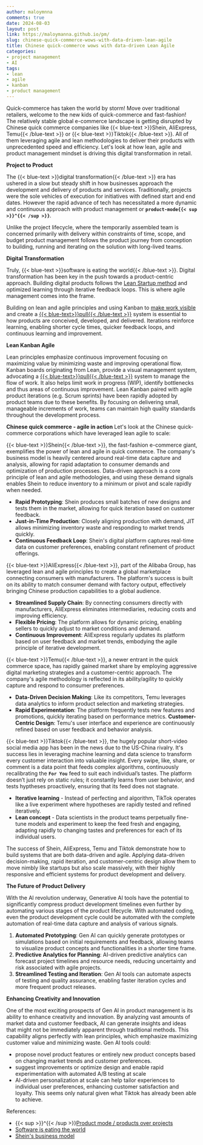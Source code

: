```yaml
---
author: maloymnna
comments: true
date: 2024-08-03 
layout: post
link: https://maloymanna.github.io/pm/
slug: chinese-quick-commerce-wows-with-data-driven-lean-agile
title: Chinese quick-commerce wows with data-driven Lean Agile
categories:
- project management
- AI
tags:
- lean
- agile
- kanban
- product management
---
```


Quick-commerce has taken the world by storm! Move over traditional retailers, welcome to the new kids of quick-commerce and fast-fashion! The relatively stable global e-commerce landscape is getting disrupted by Chinese quick commerce companies like {{< blue-text >}}Shein, AliExpress, Temu{{< /blue-text >}} or {{< blue-text >}}Tiktok{{< /blue-text >}}. All of them leveraging agile and lean methodologies to deliver their products with unprecedented speed and efficiency. 
Let's look at how lean, agile and product management mindset is driving this digital transformation in retail.

**Project to Product**

The {{< blue-text >}}digital transformation{{< /blue-text >}} era has ushered in a slow but steady shift in how businesses approach the development and delivery of products and services. Traditionally, projects were the sole vehicles of execution for initiatives with defined start and end dates. However the rapid advance of tech has necessitated a more dynamic and continuous approach with product management or **`product-mode{{< sup >}}^{{< /sup >}}`**.

Unlike the project lifecycle, where the temporarily assembled team is concerned primarily with delivery within constraints of time, scope, and budget product management follows the product journey from conception to building, running and iterating on the solution with long-lived teams.

**Digital Transformation**

Truly, {{< blue-text >}}software is eating the world{{< /blue-text >}}. Digital transformation has been key in the push towards a product-centric approach. Building digital products follows the [Lean Startup method](/pm/the-lean-startup-method/) and optimized learning through iterative feedback loops. This is where agile management comes into the frame.  

Building on lean and agile principles and using Kanban to [make work visible](/pm/the-5-time-thieves/) and create a [{{< blue-text>}}pull{{< /blue-text >}}](/pm/5-principles-of-lean-project-management/) system is essential to how products are conceived, developed, and delivered. Iterations reinforce learning, enabling shorter cycle times, quicker feedback loops, and continuous learning and improvement.

**Lean Kanban Agile**

Lean principles  emphasize continuous improvement focusing on maximizing value by minimizing waste and improving operational flow.
Kanban boards originating from Lean, provide a visual management system, advocating a [{{< blue-text>}}pull{{< /blue-text >}}](/pm/5-principles-of-lean-project-management/) system to manage the flow of work. It also helps limit work in progress (WIP), identify bottlenecks and thus areas of continuous improvement.
Lean Kanban paired with agile product iterations (e.g. Scrum sprints) have been rapidly adopted by product teams due to these benefits. By focusing on delivering small, manageable increments of work, teams can maintain high quality standards throughout the development process.

**Chinese quick commerce - agile in action**
Let's look at the Chinese quick-commerce corporations which have leveraged lean agile to scale:  

{{< blue-text >}}Shein{{< /blue-text >}}, the fast-fashion e-commerce giant, exemplifies the power of lean and agile in quick commerce. The company's business model is heavily centered around real-time data capture and analysis, allowing for rapid adaptation to consumer demands and optimization of production processes. Data-driven approach is a core principle of lean and agile methodologies, and using these demand signals enables Shein to reduce inventory to a minimum or pivot and scale rapidly when needed.  
- **Rapid Prototyping**: Shein produces small batches of new designs and tests them in the market, allowing for quick iteration based on customer feedback.
- **Just-in-Time Production**: Closely aligning production with demand, JIT allows minimizing inventory waste and responding to market trends quickly.
- **Continuous Feedback Loop**: Shein's digital platform captures real-time data on customer preferences, enabling constant refinement of product offerings. 

{{< blue-text >}}AliExpress{{< /blue-text >}}, part of the Alibaba Group, has leveraged lean and agile principles to create a global marketplace connecting consumers with manufacturers. The platform's success is built on its ability to match consumer demand with factory output, effectively bringing Chinese production capabilities to a global audience.
- **Streamlined Supply Chain**: By connecting consumers directly with manufacturers, AliExpress eliminates intermediaries, reducing costs and improving efficiency.
- **Flexible Pricing**: The platform allows for dynamic pricing, enabling sellers to quickly adjust to market conditions and demand.
- **Continuous Improvement**: AliExpress regularly updates its platform based on user feedback and market trends, embodying the agile principle of iterative development.

{{< blue-text >}}Temu{{< /blue-text >}}, a newer entrant in the quick commerce space, has rapidly gained market share by employing aggressive digital marketing strategies and a customer-centric approach. The company's agile methodology is reflected in its ability/agility to quickly capture and respond to consumer preferences.
- **Data-Driven Decision Making**: Like its competitors, Temu leverages data analytics to inform product selection and marketing strategies.
- **Rapid Experimentation**: The platform frequently tests new features and promotions, quickly iterating based on performance metrics.
**Customer-Centric Design**: Temu's user interface and experience are continuously refined based on user feedback and behavior analysis.

{{< blue-text >}}Tiktok{{< /blue-text >}}, the hugely popular short-video social media app has been in the news due to the US-China rivalry. It's success lies in leveraging machine learning and data science to transform every customer interaction into valuable insight. Every swipe, like, share, or comment is a data point that feeds complex algorithms, continuously recalibrating the **`For You`** feed to suit each individual’s tastes. The platform doesn’t just rely on static rules; it constantly learns from user behavior, and tests hyptheses proactively, ensuring that its feed does not stagnate.
- **Iterative learning** - Instead of perfecting and algorithm, TikTok operates like a live experiment where hypotheses are rapidly tested and refined iteratively.
- **Lean concept** - Data scientists in the product teams perpetually fine-tune models and experiment to keep the feed fresh and engaging, adapting rapidly to changing tastes and preferences for each of its individual users.

The success of Shein, AliExpress, Temu and Tiktok demonstrate how to build systems that are both data-driven and agile. Applying data-driven decision-making, rapid iteration, and customer-centric design allow them to move nimbly like startups but also scale massively, with their highly responsive and efficient systems for product development and delivery.

**The Future of Product Delivery**  

With the AI revolution underway, Generative AI tools have the potential to significantly compress product development timelines even further by automating various stages of the product lifecycle. With automated coding, even the product development cycle could be automated with the complete automation of real-time data capture and analysis of various signals. 
1. **Automated Prototyping**: Gen AI can quickly generate prototypes or simulations based on initial requirements and feedback, allowing teams to visualize product concepts and functionalities in a shorter time frame.
2. **Predictive Analytics for Planning**: AI-driven predictive analytics can forecast project timelines and resource needs, reducing uncertainty and risk associated with agile projects.
3. **Streamlined Testing and Iteration**: Gen AI tools can automate aspects of testing and quality assurance, enabling faster iteration cycles and more frequent product releases.

**Enhancing Creativity and Innovation**

One of the most exciting prospects of Gen AI in product management is its ability to enhance creativity and innovation. By analyzing vast amounts of market data and customer feedback, AI can generate insights and ideas that might not be immediately apparent through traditional methods. This capability aligns perfectly with lean principles, which emphasize maximizing customer value and minimizing waste. Gen AI tools could:   
- propose novel product features or entirely new product concepts based on changing market trends and customer preferences.
- suggest improvements or optimize design and enable rapid experimentation with automated A/B testing at scale
- AI-driven personalization at scale can help tailor experiences to individual user preferences, enhancing customer satisfaction and loyalty. This seems only natural given what Tiktok has already been able to achieve.  

References:  

- {{< sup >}}^{{< /sup >}}[Product mode / products over projects](https://martinfowler.com/articles/products-over-projects.html)  
- [Software is eating the world](https://a16z.com/why-software-is-eating-the-world/)
- [Shein's business model](https://www.sheingroup.com/our-business/our-business-model/)

